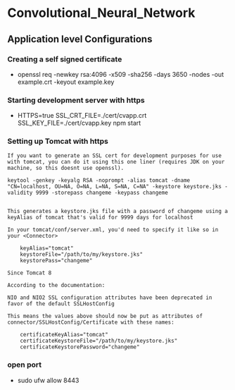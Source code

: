 # Convolutional_Neural_Network

## Application level Configurations

### Creating a self signed certificate

- openssl req -newkey rsa:4096 -x509 -sha256 -days 3650 -nodes -out example.crt -keyout example.key

### Starting development server with https

- HTTPS=true SSL_CRT_FILE=./cert/cvapp.crt SSL_KEY_FILE=./cert/cvapp.key npm start

### Setting up Tomcat with https

```
If you want to generate an SSL cert for development purposes for use with tomcat, you can do it using this one liner (requires JDK on your machine, so this doesnt use openssl).

keytool -genkey -keyalg RSA -noprompt -alias tomcat -dname "CN=localhost, OU=NA, O=NA, L=NA, S=NA, C=NA" -keystore keystore.jks -validity 9999 -storepass changeme -keypass changeme


This generates a keystore.jks file with a password of changeme using a keyAlias of tomcat that's valid for 9999 days for localhost

In your tomcat/conf/server.xml, you'd need to specify it like so in your <Connector>

    keyAlias="tomcat"
    keystoreFile="/path/to/my/keystore.jks"
    keystorePass="changeme"

Since Tomcat 8

According to the documentation:

NIO and NIO2 SSL configuration attributes have been deprecated in favor of the default SSLHostConfig

This means the values above should now be put as attributes of connector/SSLHostConfig/Certificate with these names:

    certificateKeyAlias="tomcat"
    certificateKeystoreFile="/path/to/my/keystore.jks"
    certificateKeystorePassword="changeme"
```

### open port

- sudo ufw allow 8443
